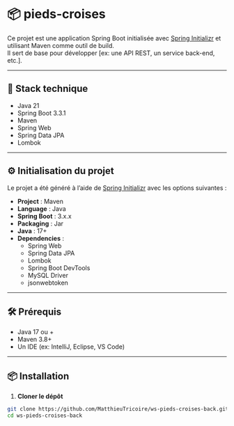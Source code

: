 # 📦 pieds-croises

Ce projet est une application Spring Boot initialisée avec [Spring Initializr](https://start.spring.io/) et utilisant Maven comme outil de build.  
Il sert de base pour développer [ex: une API REST, un service back-end, etc.].

---

## 🚀 Stack technique

- Java 21
- Spring Boot 3.3.1 
- Maven
- Spring Web
- Spring Data JPA
- Lombok

---

## ⚙️ Initialisation du projet

Le projet a été généré à l’aide de [Spring Initializr](https://start.spring.io/) avec les options suivantes :

- **Project** : Maven
- **Language** : Java
- **Spring Boot** : 3.x.x
- **Packaging** : Jar
- **Java** : 17+
- **Dependencies** :
  - Spring Web
  - Spring Data JPA
  - Lombok
  - Spring Boot DevTools
  - MySQL Driver
  - jsonwebtoken

---

## 🛠️ Prérequis

- Java 17 ou +
- Maven 3.8+
- Un IDE (ex: IntelliJ, Eclipse, VS Code)

---

## 📦 Installation

1. **Cloner le dépôt**

```bash
git clone https://github.com/MatthieuTricoire/ws-pieds-croises-back.git
cd ws-pieds-croises-back
